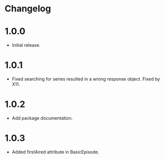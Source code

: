 # Changelog

# 1.0.0

* Initial release.

# 1.0.1

* Fixed searching for series resulted in a wrong response object. Fixed by X11.

# 1.0.2

* Add package documentation.

# 1.0.3

* Added firstAired attribute in BasicEpisode.